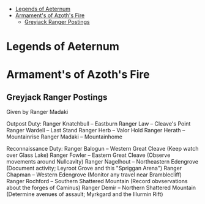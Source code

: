 * [Legends of Aeternum](#legends-of-aeternum)
* [Armament's of Azoth's Fire](#armaments-of-azoths-fire)
  * [Greyjack Ranger Postings](#greyjack-ranger-postings)

# Legends of Aeternum

# Armament's of Azoth's Fire

## Greyjack Ranger Postings

Given by Ranger Madaki

Outpost Duty:
Ranger Knatchbull – Eastburn
Ranger Law – Cleave's Point
Ranger Wardell – Last Stand
Ranger Herb – Valor Hold
Ranger Herath – Mountainrise
Ranger Madaki – Mountainhome

Reconnaissance Duty:
Ranger Balogun – Western Great Cleave
 (Keep watch over Glass Lake)
Ranger Fowler – Eastern Great Cleave
 (Observe movements around Nullcavity)
Ranger Nagelhout – Northeastern Edengrove
 (Document activity; Leyroot Grove and this "Spriggan Arena")
Ranger Chapman – Western Edengrove
 (Monitor any travel near Bramblecliff)
Ranger Rochford – Southern Shattered Mountain
 (Record obvservations about the forges of Caminus)
Ranger Demir – Northern Shattered Mountain
  (Determine avenues of assault; Myrkgard and the Illurmin Rift)
